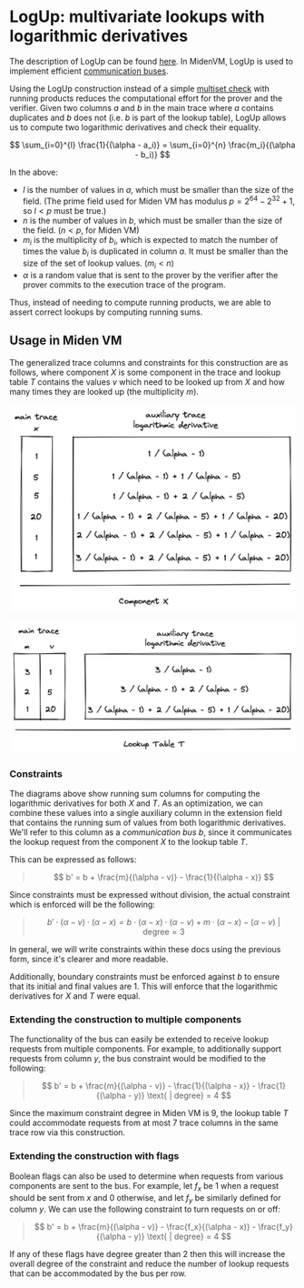 # LogUp: multivariate lookups with logarithmic derivatives

The description of LogUp can be found [here](https://eprint.iacr.org/2022/1530.pdf). In MidenVM, LogUp is used to implement efficient [communication buses](./main.md#communication-buses-in-miden-vm). 

Using the LogUp construction instead of a simple [multiset check](./multiset.md) with running products reduces the computational effort for the prover and the verifier. Given two columns $a$ and $b$ in the main trace where $a$ contains duplicates and $b$ does not (i.e. $b$ is part of the lookup table), LogUp allows us to compute two logarithmic derivatives and check their equality.

$$
\sum_{i=0}^{l} \frac{1}{(\alpha - a_i)} = \sum_{i=0}^{n} \frac{m_i}{(\alpha - b_i)}
$$

In the above:
- $l$ is the number of values in $a$, which must be smaller than the size of the field. (The prime field used for Miden VM has modulus $p = 2^{64} - 2^{32} + 1$, so $l < p$ must be true.)
- $n$ is the number of values in $b$, which must be smaller than the size of the field. ($n < p$, for Miden VM)
- $m_i$ is the multiplicity of $b_i$, which is expected to match the number of times the value $b_i$ is duplicated in column $a$. It must be smaller than the size of the set of lookup values. ($m_i < n$)
- $\alpha$ is a random value that is sent to the prover by the verifier after the prover commits to the execution trace of the program.

Thus, instead of needing to compute running products, we are able to assert correct lookups by computing running sums.

## Usage in Miden VM

The generalized trace columns and constraints for this construction are as follows, where component $X$ is some component in the trace and lookup table $T$ contains the values $v$ which need to be looked up from $X$ and how many times they are looked up (the multiplicity $m$).

![logup_component_x](../../assets/design/lookups/logup_component.png)

![logup_table_t](../../assets/design/lookups/logup_table.png)

### Constraints

The diagrams above show running sum columns for computing the logarithmic derivatives for both $X$ and $T$. As an optimization, we can combine these values into a single auxiliary column in the extension field that contains the running sum of values from both logarithmic derivatives. We'll refer to this column as a _communication bus_ $b$, since it communicates the lookup request from the component $X$ to the lookup table $T$. 

This can be expressed as follows:

> $$
b' = b + \frac{m}{(\alpha - v)} - \frac{1}{(\alpha - x)}
$$

Since constraints must be expressed without division, the actual constraint which is enforced will be the following:

> $$
b' \cdot (\alpha - v) \cdot (\alpha - x) = b \cdot (\alpha - x) \cdot (\alpha - v) + m \cdot (\alpha - x) - (\alpha - v) \text{ | degree} = 3
$$

In general, we will write constraints within these docs using the previous form, since it's clearer and more readable.

Additionally, boundary constraints must be enforced against $b$ to ensure that its initial and final values are $1$. This will enforce that the logarithmic derivatives for $X$ and $T$ were equal.

### Extending the construction to multiple components

The functionality of the bus can easily be extended to receive lookup requests from multiple components. For example, to additionally support requests from column $y$, the bus constraint would be modified to the following:

> $$
b' = b + \frac{m}{(\alpha - v)} - \frac{1}{(\alpha - x)} - \frac{1}{(\alpha - y)} \text{ | degree} = 4
$$

Since the maximum constraint degree in Miden VM is 9, the lookup table $T$ could accommodate requests from at most 7 trace columns in the same trace row via this construction.

### Extending the construction with flags

Boolean flags can also be used to determine when requests from various components are sent to the bus. For example, let $f_x$ be 1 when a request should be sent from $x$ and 0 otherwise, and let $f_y$ be similarly defined for column $y$. We can use the following constraint to turn requests on or off:

> $$
b' = b + \frac{m}{(\alpha - v)} - \frac{f_x}{(\alpha - x)} - \frac{f_y}{(\alpha - y)} \text{ | degree} = 4
$$

If any of these flags have degree greater than 2 then this will increase the overall degree of the constraint and reduce the number of lookup requests that can be accommodated by the bus per row.